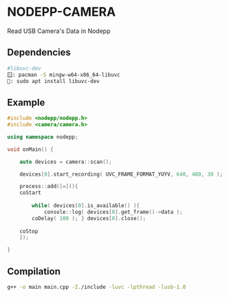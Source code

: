# NODEPP-CAMERA
Read USB Camera's Data in Nodepp

## Dependencies
```bash
#libuvc-dev
🪟: pacman -S mingw-w64-x86_64-libuvc
🐧: sudo apt install libuvc-dev
```

## Example
```cpp
#include <nodepp/nodepp.h>
#include <camera/camera.h>

using namespace nodepp;

void onMain() {

    auto devices = camera::scan();

    devices[0].start_recording( UVC_FRAME_FORMAT_YUYV, 640, 480, 30 );

    process::add([=](){
    coStart
    
        while( devices[0].is_available() ){
            console::log( devices[0].get_frame()->data );
        coDelay( 100 ); } devices[0].close();
    
    coStop
    });

}
```

## Compilation
```bash
g++ -o main main.cpp -I./include -luvc -lpthread -lusb-1.0
```